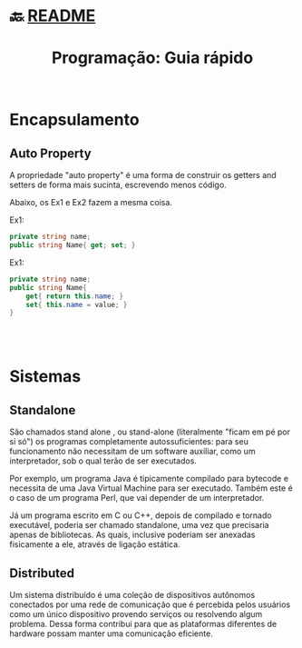 # :back: [README](../../../README.md#web-development)

<h1 align="center">
    Programação: Guia rápido
</h1> 

<br>

# Encapsulamento

## Auto Property

A propriedade "auto property" é uma forma de construir os getters and setters de forma mais sucinta, escrevendo menos código. 

Abaixo, os Ex1 e Ex2  fazem a mesma coisa.

Ex1:
```c#
private string name;
public string Name{ get; set; }
```

Ex1:
```c#
private string name;
public string Name{
    get{ return this.name; }
    set{ this.name = value; }
}
```

<br>
<br>

# Sistemas

## Standalone

São chamados stand alone , ou stand-alone (literalmente "ficam em pé por si só") os programas completamente autossuficientes: para seu funcionamento não necessitam de um software auxiliar, como um interpretador, sob o qual terão de ser executados.

Por exemplo, um programa Java é tipicamente compilado para bytecode e necessita de uma Java Virtual Machine para ser executado. Também este é o caso de um programa Perl, que vai depender de um interpretador.

Já um programa escrito em C ou C++, depois de compilado e tornado executável, poderia ser chamado standalone, uma vez que precisaria apenas de bibliotecas. As quais, inclusive poderiam ser anexadas fisicamente a ele, através de ligação estática.

## Distributed
Um sistema distribuído é uma coleção de dispositivos autônomos conectados por uma rede de comunicação que é percebida pelos usuários como um único dispositivo provendo serviços ou resolvendo algum problema. Dessa forma contribui para que as plataformas diferentes de hardware possam manter uma comunicação eficiente.